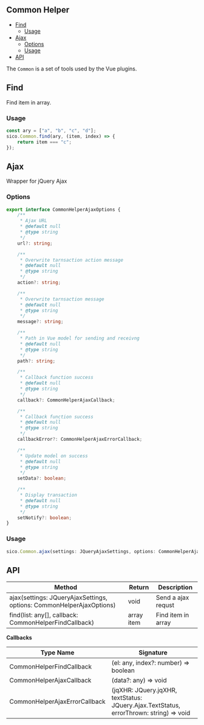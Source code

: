Common Helper
---
<!-- TOC -->

- [Find](#find)
    - [Usage](#usage)
- [Ajax](#ajax)
    - [Options](#options)
    - [Usage](#usage-1)
- [API](#api)

<!-- /TOC -->

The ```Common``` is a set of tools used by the Vue plugins.

## Find

Find item in array.

### Usage

```javascript
const ary = ["a", "b", "c", "d"];
sico.Common.find(ary, (item, index) => {
    return item === "c";
});
```

## Ajax

Wrapper for jQuery Ajax 

### Options

```typescript
export interface CommonHelperAjaxOptions {
    /**
     * Ajax URL
     * @default null
     * @type string
     */
    url?: string;

    /**
     * Overwrite tarnsaction action message
     * @default null
     * @type string
     */
    action?: string;

    /**
     * Overwrite tarnsaction message
     * @default null
     * @type string
     */
    message?: string;

    /**
     * Path in Vue model for sending and receivng
     * @default null
     * @type string
     */
    path?: string;

    /**
     * Callback function success
     * @default null
     * @type string
     */
    callback?: CommonHelperAjaxCallback;

    /**
     * Callback function success
     * @default null
     * @type string
     */
    callbackError?: CommonHelperAjaxErrorCallback;

    /**
     * Update model on success
     * @default null
     * @type string
     */
    setData?: boolean;

    /**
     * Display transaction
     * @default null
     * @type string
     */
    setNotify?: boolean;
}
```

### Usage

```javascript
sico.Common.ajax(settings: JQueryAjaxSettings, options: CommonHelperAjaxOptions);
```

## API

| Method | Return | Description |
|---|---|---|
|ajax(settings: JQueryAjaxSettings, options: CommonHelperAjaxOptions)| void | Send a ajax requst |
|find(list: any[], callback: CommonHelperFindCallback)| array item | Find item in array |

**Callbacks**

| Type Name | Signature |
|---|---|
|CommonHelperFindCallback| (el: any, index?: number) => boolean |
|CommonHelperAjaxCallback| (data?: any) => void |
|CommonHelperAjaxErrorCallback| (jqXHR: JQuery.jqXHR, textStatus: JQuery.Ajax.TextStatus, errorThrown: string) => void |